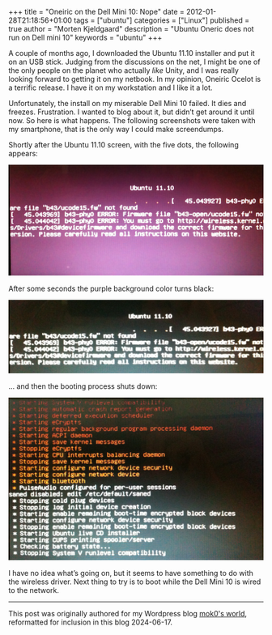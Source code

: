 +++
title = "Oneiric on the Dell Mini 10: Nope"
date = 2012-01-28T21:18:56+01:00
tags = ["ubuntu"]
categories = ["Linux"]
published = true
author = "Morten Kjeldgaard"
description = "Ubuntu Oneric does not run on Dell mini 10"
keywords = "ubuntu"
+++

A couple of months ago, I downloaded the Ubuntu 11.10 installer and
put it on an USB stick. Judging from the discussions on the net, I
might be one of the only people on the planet who actually *like*
Unity, and I was really looking forward to getting it on my netbook.
In my opinion, Oneiric Ocelot is a terrific release. I have it on my
workstation and I like it a lot.

Unfortunately, the install on my miserable Dell Mini 10 failed. It
dies and freezes. Frustration. I wanted to blog about it, but didn’t
get around it until now. So here is what happens. The following
screenshots were taken with my smartphone, that is the only way I
could make screendumps.

Shortly after the Ubuntu 11.10 screen, with the five dots, the
following appears:

<img src="posts/linux/booting-ubuntu-dell-mini-101-e1327771920203.png" />

After some seconds the purple background color turns black:

<img src="/posts/linux/booting-ubuntu-dell-mini-102-e1327772365829.png">

… and then the booting process shuts down:

<img src="/posts/linux/booting-ubuntu-dell-mini-103-e1327773041467.png" />

I have no idea what’s going on, but it seems to have something to do
with the wireless driver. Next thing to try is to boot while the Dell
Mini 10 is wired to the network.

---


This post was originally authored for my Wordpress blog
[mok0's world][moks-world], reformatted for inclusion in this blog 2024-06-17.



[moks-world]: https://mok0.wordpress.com/2012/01/28/oneiric-on-the-dell-mini-10-nope/
